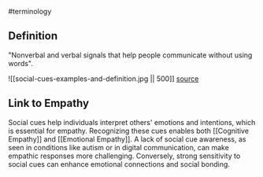 #terminology
## Definition

"Nonverbal and verbal signals that help people communicate without using words".

![[social-cues-examples-and-definition.jpg || 500]]
[source](https://helpfulprofessor.com/social-cues-examples/)
## Link to Empathy

Social cues help individuals interpret others' emotions and intentions, which is essential for empathy. Recognizing these cues enables both [[Cognitive Empathy]] and [[Emotional Empathy]]. A lack of social cue awareness, as seen in conditions like autism or in digital communication, can make empathic responses more challenging. Conversely, strong sensitivity to social cues can enhance emotional connections and social bonding.